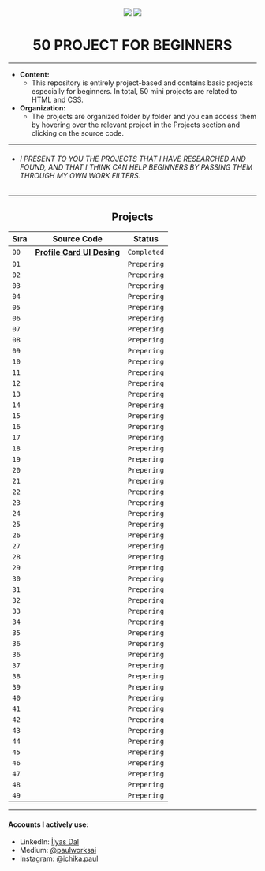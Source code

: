 <div align= "center">
<img  src="https://skillicons.dev/icons?i=html" /> <img  src="https://skillicons.dev/icons?i=css" /> 
<h1>50 PROJECT FOR BEGINNERS </h1>
</div>

<hr/>

- <b> Content: </b>
  - This repository is entirely project-based and contains basic projects especially for beginners. In total, 50 mini projects are related to HTML and CSS.
- <b> Organization: </b>
  - The projects are organized folder by folder and you can access them by hovering over the relevant project in the Projects section and clicking on the source code.

<hr/>

- ###### I PRESENT TO YOU THE PROJECTS THAT I HAVE RESEARCHED AND FOUND, AND THAT I THINK CAN HELP BEGINNERS BY PASSING THEM THROUGH MY OWN WORK FILTERS.

<hr/>

<h2 align="center"> Projects </h2>

| Sıra | Source Code                     | Status       |
| ---- | ------------------------------ | ----------- |
| `00` | **[Profile Card UI Desing](https://github.com/ichikapaull/HTML-CSS-projects-for-beginners/tree/main/Profile%20Card%20UI%20Desing)** | `Completed` |
| `01` | **[]()**                       | `Prepering` |
| `02` | **[]()**                       | `Prepering` |
| `03` | **[]()**                       | `Prepering` |
| `04` | **[]()**                       | `Prepering` |
| `05` | **[]()**                       | `Prepering` |
| `06` | **[]()**                       | `Prepering` |
| `07` | **[]()**                       | `Prepering` |
| `08` | **[]()**                       | `Prepering` |
| `09` | **[]()**                       | `Prepering` |
| `10` | **[]()**                       | `Prepering` |
| `11` | **[]()**                       | `Prepering` |
| `12` | **[]()**                       | `Prepering` |
| `13` | **[]()**                       | `Prepering` |
| `14` | **[]()**                       | `Prepering` |
| `15` | **[]()**                       | `Prepering` |
| `16` | **[]()**                       | `Prepering` |
| `17` | **[]()**                       | `Prepering` |
| `18` | **[]()**                       | `Prepering` |
| `19` | **[]()**                       | `Prepering` |
| `20` | **[]()**                       | `Prepering` |
| `21` | **[]()**                       | `Prepering` |
| `22` | **[]()**                       | `Prepering` |
| `23` | **[]()**                       | `Prepering` |
| `24` | **[]()**                       | `Prepering` |
| `25` | **[]()**                       | `Prepering` |
| `26` | **[]()**                       | `Prepering` |
| `27` | **[]()**                       | `Prepering` |
| `28` | **[]()**                       | `Prepering` |
| `29` | **[]()**                       | `Prepering` |
| `30` | **[]()**                       | `Prepering` |
| `31` | **[]()**                       | `Prepering` |
| `32` | **[]()**                       | `Prepering` |
| `33` | **[]()**                       | `Prepering` |
| `34` | **[]()**                       | `Prepering` |
| `35` | **[]()**                       | `Prepering` |
| `36` | **[]()**                       | `Prepering` |
| `36` | **[]()**                       | `Prepering` |
| `37` | **[]()**                       | `Prepering` |
| `38` | **[]()**                       | `Prepering` |
| `39` | **[]()**                       | `Prepering` |
| `40` | **[]()**                       | `Prepering` |
| `41` | **[]()**                       | `Prepering` |
| `42` | **[]()**                       | `Prepering` |
| `43` | **[]()**                       | `Prepering` |
| `44` | **[]()**                       | `Prepering` |
| `45` | **[]()**                       | `Prepering` |
| `46` | **[]()**                       | `Prepering` |
| `47` | **[]()**                       | `Prepering` |
| `48` | **[]()**                       | `Prepering` |
| `49` | **[]()**                       | `Prepering` |

<hr/>

<h4> Accounts I actively use:</h4>

- LinkedIn: <a href="https://www.linkedin.com/in/ilyas-dal-686b222bb/">İlyas Dal</a>
- Medium: <a href="https://medium.com/@paulworksai">@paulworksai</a>
- Instagram: <a href="https://www.instagram.com/ichika.paul/">@ichika.paul</a>
